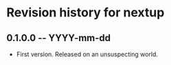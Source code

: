 # Revision history for nextup

## 0.1.0.0 -- YYYY-mm-dd

* First version. Released on an unsuspecting world.
